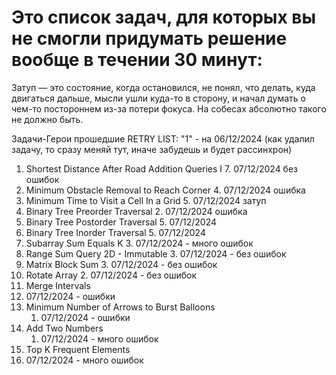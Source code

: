 # Это список задач, для которых вы не смогли придумать решение вообще в течении 30 минут:

Затуп — это состояние, когда остановился, не понял, что делать, 
куда двигаться дальше, мысли ушли куда-то в сторону,
и начал думать о чем-то постороннем из-за потери фокуса. 
На собесах абсолютно такого не должно быть. 

Задачи-Герои прошедшие RETRY LIST: "1" - на 06/12/2024
(как удалил задачу, то сразу меняй тут, иначе забудешь и будет рассинхрон)

1. Shortest Distance After Road Addition Queries I
   7. 07/12/2024 без ошибок
2. Minimum Obstacle Removal to Reach Corner
   4. 07/12/2024 ошибка
3. Minimum Time to Visit a Cell In a Grid 
   5. 07/12/2024 затуп
4. Binary Tree Preorder Traversal
   2. 07/12/2024 ошибка
5. Binary Tree Postorder Traversal
   5. 07/12/2024 
5. Binary Tree Inorder Traversal
   5. 07/12/2024 
6. Subarray Sum Equals K 
   3. 07/12/2024 - много ошибок
7. Range Sum Query 2D - Immutable
   3. 07/12/2024 - без ошибок
8. Matrix Block Sum
   3. 07/12/2024 - без ошибок 
9. Rotate Array
   2. 07/12/2024 - без ошибок
10. Merge Intervals
   1. 07/12/2024 - ошибки
11. Minimum Number of Arrows to Burst Balloons
    1. 07/12/2024 - ошибки
12. Add Two Numbers
    1. 07/12/2024 - много ошибок
13. Top K Frequent Elements
   1. 07/12/2024 - много ошибок 

    
